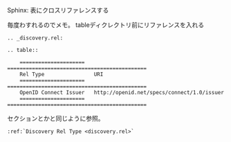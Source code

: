 Sphinx: 表にクロスリファレンスする


毎度わすれるのでメモ。 tableディクレクトリ前にリファレンスを入れる


	.. _discovery.rel:

	.. table:: 

    	=====================   ============================================= 
    	Rel Type                URI
    	=====================   ============================================= 
    	OpenID Connect Issuer   http://openid.net/specs/connect/1.0/issuer
    	=====================   ============================================= 


セクションとかと同じように参照。

	:ref:`Discovery Rel Type <discovery.rel>`


